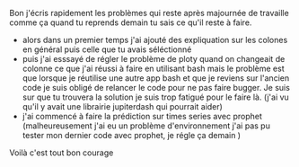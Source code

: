 Bon j'écris rapidement les problèmes qui reste après majournée de travaille comme ça quand tu reprends demain tu sais ce qu'il reste à faire.
- alors dans un premier temps j'ai ajouté des expliquation sur les colones en général puis celle que tu avais séléctionné
- puis j'ai esssayé de régler le problème de ploty quand on changeait de colonne ce que j'ai réussi à faire en utilisant bash mais le problème est que lorsque je réutilise une autre app bash et que je reviens sur l'ancien code je suis obligé de relancer le code pour ne pas faire bugger. Je suis sur que tu trouvera la solution je suis trop fatigué pour le faire là. (j'ai vu qu'il y avait une librairie jupiterdash qui pourrait aider)
- j'ai commencé à faire la prédiction sur times series avec prophet  (malheureusement j'ai eu un problème d'environnement j'ai pas pu tester mon dernier code avec prophet, je régle ça demain )

Voilà c'est tout bon courage
